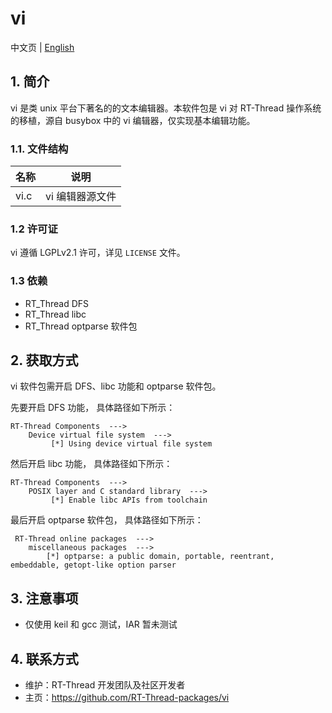 # vi #

中文页 | [English](README.md)

## 1. 简介 ##

vi 是类 unix 平台下著名的的文本编辑器。本软件包是 vi 对 RT-Thread 操作系统的移植，源自 busybox 中的 vi 编辑器，仅实现基本编辑功能。

### 1.1. 文件结构 ###

| 名称 | 说明 |
| ---- | ---- |
| vi.c  |  vi 编辑器源文件 |

### 1.2 许可证 ###

vi 遵循 LGPLv2.1 许可，详见 `LICENSE` 文件。

### 1.3 依赖 ###

- RT_Thread DFS
- RT_Thread libc
- RT_Thread optparse 软件包

## 2. 获取方式 ##

vi 软件包需开启 DFS、libc 功能和 optparse 软件包。

先要开启 DFS 功能， 具体路径如下所示：

    RT-Thread Components  --->
        Device virtual file system  --->
             [*] Using device virtual file system

然后开启 libc 功能， 具体路径如下所示：

    RT-Thread Components  --->
        POSIX layer and C standard library  --->
             [*] Enable libc APIs from toolchain

最后开启 optparse 软件包， 具体路径如下所示：

     RT-Thread online packages  --->
        miscellaneous packages  --->
            [*] optparse: a public domain, portable, reentrant, embeddable, getopt-like option parser

## 3. 注意事项 ##

- 仅使用 keil 和 gcc 测试，IAR 暂未测试

## 4. 联系方式 ##

- 维护：RT-Thread 开发团队及社区开发者
- 主页：<https://github.com/RT-Thread-packages/vi>
